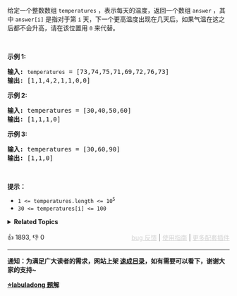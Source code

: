 <p>给定一个整数数组&nbsp;<code>temperatures</code>&nbsp;，表示每天的温度，返回一个数组&nbsp;<code>answer</code>&nbsp;，其中&nbsp;<code>answer[i]</code>&nbsp;是指对于第 <code>i</code> 天，下一个更高温度出现在几天后。如果气温在这之后都不会升高，请在该位置用&nbsp;<code>0</code> 来代替。</p>

<p>&nbsp;</p>

<p><strong>示例 1:</strong></p>

<pre>
<strong>输入:</strong> <span><code>temperatures</code></span> = [73,74,75,71,69,72,76,73]
<strong>输出:</strong>&nbsp;[1,1,4,2,1,1,0,0]
</pre>

<p><strong>示例 2:</strong></p>

<pre>
<strong>输入:</strong> temperatures = [30,40,50,60]
<strong>输出:</strong>&nbsp;[1,1,1,0]
</pre>

<p><strong>示例 3:</strong></p>

<pre>
<strong>输入:</strong> temperatures = [30,60,90]
<strong>输出: </strong>[1,1,0]</pre>

<p>&nbsp;</p>

<p><strong>提示：</strong></p>

<ul> 
 <li><code>1 &lt;=&nbsp;temperatures.length &lt;= 10<sup>5</sup></code></li> 
 <li><code>30 &lt;=&nbsp;temperatures[i]&nbsp;&lt;= 100</code></li> 
</ul>

<details><summary><strong>Related Topics</strong></summary>栈 | 数组 | 单调栈</details><br>

<div>👍 1893, 👎 0<span style='float: right;'><span style='color: gray;'><a href='https://github.com/labuladong/fucking-algorithm/issues' target='_blank' style='color: lightgray;text-decoration: underline;'>bug 反馈</a> | <a href='https://labuladong.online/algo/fname.html?fname=jb插件简介' target='_blank' style='color: lightgray;text-decoration: underline;'>使用指南</a> | <a href='https://labuladong.online/algo/' target='_blank' style='color: lightgray;text-decoration: underline;'>更多配套插件</a></span></span></div>

<div id="labuladong"><hr>

**通知：为满足广大读者的需求，网站上架 [速成目录](https://labuladong.online/algo/intro/quick-learning-plan/)，如有需要可以看下，谢谢大家的支持~**



<p><strong><a href="https://labuladong.github.io/article/slug.html?slug=daily-temperatures" target="_blank">⭐️labuladong 题解</a></strong></p>
</div>



